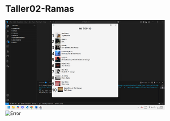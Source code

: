 # Taller02-Ramas
![Integrante 2](image.png)
![Error](https://github.com/user-attachments/assets/5373da24-07a2-4ce5-b35d-611de7fca61d)

